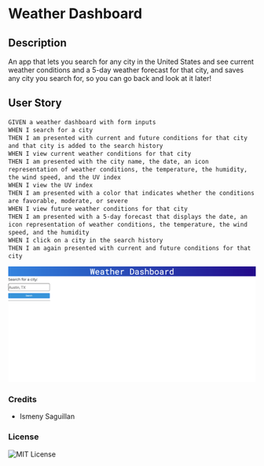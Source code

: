 # Weather Dashboard

## Description
An app that lets you search for any city in the United States and see current weather conditions and a 5-day weather forecast for that city, and saves any city you search for, so you can go back and look at it later!

## User Story 
```
GIVEN a weather dashboard with form inputs
WHEN I search for a city
THEN I am presented with current and future conditions for that city and that city is added to the search history
WHEN I view current weather conditions for that city
THEN I am presented with the city name, the date, an icon representation of weather conditions, the temperature, the humidity, the wind speed, and the UV index
WHEN I view the UV index
THEN I am presented with a color that indicates whether the conditions are favorable, moderate, or severe
WHEN I view future weather conditions for that city
THEN I am presented with a 5-day forecast that displays the date, an icon representation of weather conditions, the temperature, the wind speed, and the humidity
WHEN I click on a city in the search history
THEN I am again presented with current and future conditions for that city
```
![Weather Dashboard Screenshot](weather-dashboard.png)

### Credits
- Ismeny Saguillan 

### License
![MIT License](https://img.shields.io/apm/l/PACK?style=plastic)
